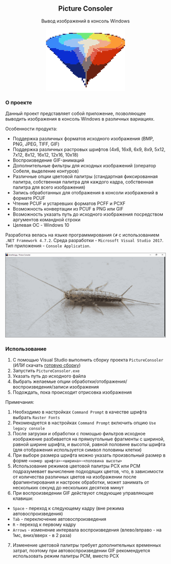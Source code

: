 <div id="top"></div>


<br />
<div align="center">
  <h2 align="center">Picture Consoler</h2>
  <p align="center">Вывод изображений в консоль Windows</p>
</div>

<div align="center">
  <img src="https://github.com/Melyohin-AA/PictureConsoler/raw/master/_ReadmeFiles/main.png" alt="main">
</div>

### О проекте

Данный проект представляет собой приложение, позволяющее выводить изображения в консоль Windows в различных вариациях.

Особенности продукта:
* Поддержка различных форматов исходного изображения (BMP, PNG, JPEG, TIFF, GIF)
* Поддержка различных растровых шрифтов (4x6, 16x8, 6x9, 8x9, 5x12, 7x12, 8x12, 16x12, 12x16, 10x18)
* Воспроизведение GIF-анимаций
* Дополнительные фильтры для исходных изображений (оператор Собеля, выделение контуров)
* Различные опции цветовой палитры (стандартная фиксированная палитра, собственная палитра для каждого кадра, собственная палитра для всего изображения)
* Запись обработанных для отображения в консоли изображений в формате PCUF
* Чтение PCUF и устаревших форматов PCFF и PCXF
* Возможность конвертации из PCUF в PNG или GIF
* Возможность указать путь до исходного изображения посредством аргументов командной строки
* Целевая ОС - Windows 10

Разработка велась на языке программирования `C#` с использованием `.NET Framework 4.7.2`. Среда разработки - `Microsoft Visual Studio 2017`. Тип приложения - `Console Application`.

![product-screenshot](https://github.com/Melyohin-AA/PictureConsoler/raw/master/_ReadmeFiles/product-screenshot.png)


### Использование

1. С помощью Visual Studio выполнить сборку проекта `PictureConsoler` (*ИЛИ* скачать [готовую сборку](https://drive.google.com/file/d/1kOY1syEP82-f2W1pyNbwSb1MWq62hlPd/view?usp=sharing))
2. Запустить `PictureConsoler.exe`
3. Указать путь до исходного файла
4. Выбрать желаемые опции обработки/отображения/воспроизведения/записи изображения
5. Подождать, пока происходит отрисовка изображения

Примечания:
1. Необходимо в настройках `Command Prompt` в качестве шрифта выбрать `Raster Fonts`
2. Рекомендуется в настройках `Command Prompt` включить опцию `Use legacy console`
3. После загрузки и обработки с помощью фильтров исходное изображение разбивается на прямоугольные фрагменты с шириной, равной ширине шрифта, и высотой, равной половине высоты шрифта (для отображения используется символ половины клетки)
4. При выборе размера шрифта можно указать произвольный размер в форме `<номер шрифта>~<ширина>~<половина высоты>`
5. Использование режимов цветовой палитры PCX или PCM подразумевает вычисление подходящих цветов, что, в зависимости от количества различных цветов на изображении после фрагментирования и настроек обработки, может занимать от нескольких секунд до нескольких десятков минут
6. При воспроизведении GIF действуют следующие управляющие клавиши:
  * `Space` - переход к следующему кадру (вне режима автовоспроизведения)
  * `Tab` - переключение автовоспроизведения
  * `R` - переход к первому кадру
  * `Arrows` - изменение интервала воспроизведения (влево/вправо - на 1мс, вниз/вверх - в 2 раза)
7. Изменение цветовой палитры требует дополнительных временных затрат, поэтому при автовоспроизведении GIF рекомендуется использовать режим палитры PCM, вместо PCX
